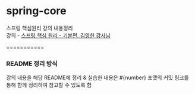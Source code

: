 # spring-core               
스프링 핵심원리 강의 내용정리                    
강의 - [스프링 핵심 원리 - 기본편, 김영한 강사님](https://www.inflearn.com/course/%EC%8A%A4%ED%94%84%EB%A7%81-%ED%95%B5%EC%8B%AC-%EC%9B%90%EB%A6%AC-%EA%B8%B0%EB%B3%B8%ED%8E%B8/dashboard)                  

===========

### README 정리 방식                 
강의 내용을 해당 README에 정리 & 실습한 내용은 #{number} 포맷의 커밋 링크를 통해 함께 정리하여 참고할 수 있도록 함                    

